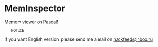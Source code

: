 MemInspector
============

Memory viewer on Pascal!

       NOTICE
If you want English version, please send me a mail on hackfeed@inbox.ru
